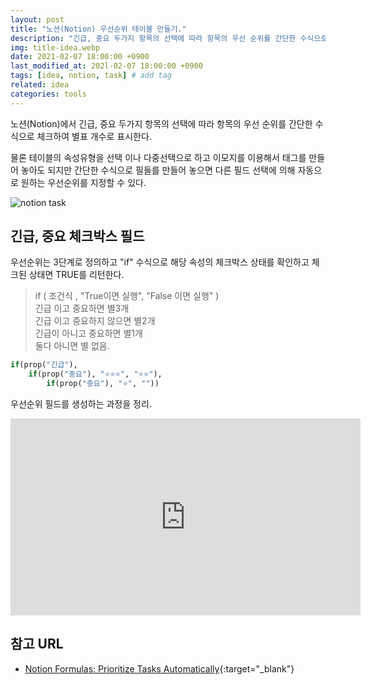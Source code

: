 ```yaml
---
layout: post
title: "노션(Notion) 우선순위 테이블 만들기."
description: "긴급, 중요 두가지 항목의 선택에 따라 항목의 우선 순위를 간단한 수식으로 체크하여 별표 개수로 표시한다."
img: title-idea.webp
date: 2021-02-07 18:00:00 +0900
last_modified_at: 202l-02-07 18:00:00 +0900
tags: [idea, notion, task] # add tag
related: idea
categories: tools
---
```



노션(Notion)에서 긴급, 중요 두가지 항목의 선택에 따라 항목의 우선 순위를 간단한 수식으로 체크하여 별표 개수로 표시한다.
<!--more-->

물론 테이블의 속성유형을 선택 이나 다중선택으로 하고 이모지를 이용해서 태그를 만들어 놓아도 되지만 간단한 수식으로 필들를 만들어 놓으면 다른 필드 선택에 의해 자동으로 원하는 우선순위를 지정할 수 있다. 

![notion task]({{site.baseurl}}/assets/img/notion_priority_task.png)

## 긴급, 중요 체크박스 필드 

우선순위는 3단계로 정의하고 "if" 수식으로 해당 속성의 체크박스 상태를 확인하고  체크된 상태면 TRUE를 리턴한다. 

> if ( 조건식 , "True이면 실행", "False 이면 실행" )  
> 긴급 이고 중요하면 별3개  
> 긴급 이고 중요하지 않으면 별2개   
> 긴급이 아니고 중요하면 별1개  
> 둘다 아니면 별 없음.   

```scheme
if(prop("긴급"), 
	if(prop("중요"), "⭐⭐⭐", "⭐⭐"), 
		if(prop("중요"), "⭐", ""))
```

우선순위 필드를 생성하는 과정을 정리.

<div class='embed-container'>
<iframe width="560" height="315" src="https://www.youtube.com/embed/kQ1AZA61hfA" frameborder="0" allow="accelerometer; autoplay; clipboard-write; encrypted-media; gyroscope; picture-in-picture" allowfullscreen></iframe>
</div>

## 참고 URL
- [Notion Formulas: Prioritize Tasks Automatically](https://www.notion.vip/notion-formulas-prioritize-tasks-automatically/){:target="_blank"}
